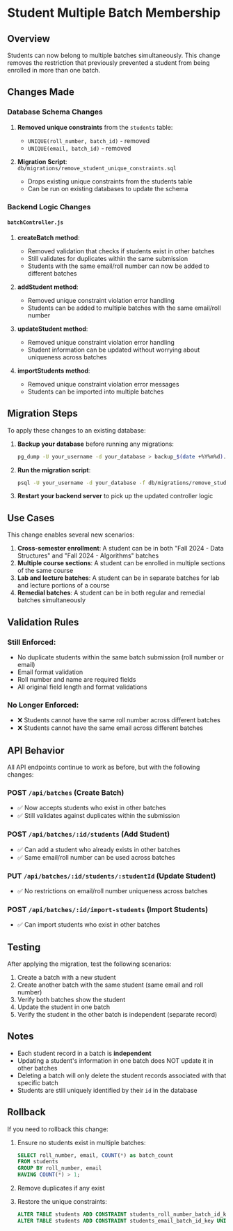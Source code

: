# Student Multiple Batch Membership

## Overview
Students can now belong to multiple batches simultaneously. This change removes the restriction that previously prevented a student from being enrolled in more than one batch.

## Changes Made

### Database Schema Changes
1. **Removed unique constraints** from the `students` table:
   - `UNIQUE(roll_number, batch_id)` - removed
   - `UNIQUE(email, batch_id)` - removed

2. **Migration Script**: `db/migrations/remove_student_unique_constraints.sql`
   - Drops existing unique constraints from the students table
   - Can be run on existing databases to update the schema

### Backend Logic Changes

#### `batchController.js`
1. **createBatch method**:
   - Removed validation that checks if students exist in other batches
   - Still validates for duplicates within the same submission
   - Students with the same email/roll number can now be added to different batches

2. **addStudent method**:
   - Removed unique constraint violation error handling
   - Students can be added to multiple batches with the same email/roll number

3. **updateStudent method**:
   - Removed unique constraint violation error handling
   - Student information can be updated without worrying about uniqueness across batches

4. **importStudents method**:
   - Removed unique constraint violation error messages
   - Students can be imported into multiple batches

## Migration Steps

To apply these changes to an existing database:

1. **Backup your database** before running any migrations:
   ```bash
   pg_dump -U your_username -d your_database > backup_$(date +%Y%m%d).sql
   ```

2. **Run the migration script**:
   ```bash
   psql -U your_username -d your_database -f db/migrations/remove_student_unique_constraints.sql
   ```

3. **Restart your backend server** to pick up the updated controller logic

## Use Cases

This change enables several new scenarios:

1. **Cross-semester enrollment**: A student can be in both "Fall 2024 - Data Structures" and "Fall 2024 - Algorithms" batches
2. **Multiple course sections**: A student can be enrolled in multiple sections of the same course
3. **Lab and lecture batches**: A student can be in separate batches for lab and lecture portions of a course
4. **Remedial batches**: A student can be in both regular and remedial batches simultaneously

## Validation Rules

### Still Enforced:
- No duplicate students within the same batch submission (roll number or email)
- Email format validation
- Roll number and name are required fields
- All original field length and format validations

### No Longer Enforced:
- ❌ Students cannot have the same roll number across different batches
- ❌ Students cannot have the same email across different batches

## API Behavior

All API endpoints continue to work as before, but with the following changes:

### POST `/api/batches` (Create Batch)
- ✅ Now accepts students who exist in other batches
- ✅ Still validates against duplicates within the submission

### POST `/api/batches/:id/students` (Add Student)
- ✅ Can add a student who already exists in other batches
- ✅ Same email/roll number can be used across batches

### PUT `/api/batches/:id/students/:studentId` (Update Student)
- ✅ No restrictions on email/roll number uniqueness across batches

### POST `/api/batches/:id/import-students` (Import Students)
- ✅ Can import students who exist in other batches

## Testing

After applying the migration, test the following scenarios:

1. Create a batch with a new student
2. Create another batch with the same student (same email and roll number)
3. Verify both batches show the student
4. Update the student in one batch
5. Verify the student in the other batch is independent (separate record)

## Notes

- Each student record in a batch is **independent**
- Updating a student's information in one batch does NOT update it in other batches
- Deleting a batch will only delete the student records associated with that specific batch
- Students are still uniquely identified by their `id` in the database

## Rollback

If you need to rollback this change:

1. Ensure no students exist in multiple batches:
   ```sql
   SELECT roll_number, email, COUNT(*) as batch_count
   FROM students
   GROUP BY roll_number, email
   HAVING COUNT(*) > 1;
   ```

2. Remove duplicates if any exist

3. Restore the unique constraints:
   ```sql
   ALTER TABLE students ADD CONSTRAINT students_roll_number_batch_id_key UNIQUE (roll_number, batch_id);
   ALTER TABLE students ADD CONSTRAINT students_email_batch_id_key UNIQUE (email, batch_id);
   ```
